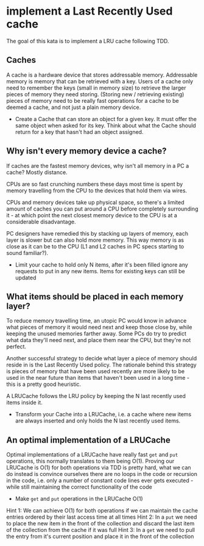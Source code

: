 # implement a Last Recently Used cache

The goal of this kata is to implement a LRU cache following TDD.

## Caches

A cache is a hardware device that stores addressable memory. Addressable memory is memory that can be retrieved with a key.
Users of a cache only need to remember the keys (small in memory size) to retrieve the larger pieces of memory they need storing.
(Storing new / retrieving existing) pieces of memory need to be really fast operations for a cache to be deemed a cache, and not just a plain memory device.

- Create a Cache that can store an object for a given key. It must offer the same object when asked for its key. Think about
what the Cache should return for a key that hasn't had an object assigned.


## Why isn't every memory device a cache?

If caches are the fastest memory devices, why isn't all memory in a PC a cache? Mostly distance.

CPUs are so fast crunching numbers these days most time is spent by memory travelling from the CPU to the devices that hold them via wires.

CPUs and memory devices take up physical space, so there's a limited amount of caches you can put around a CPU before completely surrounding
it - at which point the next closest memory device to the CPU is at a considerable disadvantage.

PC designers have remedied this by stacking up layers of memory, each layer is slower but can also hold more memory. This way memory is
as close as it can be to the CPU (L1 and L2 caches in PC specs starting to sound familiar?).

- Limit your cache to hold only N items, after it's been filled ignore any requests to put in any new items. Items for existing
keys can still be updated


## What items should be placed in each memory layer?

To reduce memory travelling time, an utopic PC would know in advance what pieces of memory it would need next and keep those
close by, while keeping the unused memories farther away. Some PCs do try to predict what data they'll need next, and place them near the CPU, but they're not perfect.

Another successful strategy to decide what layer a piece of memory should reside in is the Last Recently Used policy.
The rationale behind this strategy is pieces of memory that have been used recently are more likely to be used in the near future than
items that haven't been used in a long time - this is a pretty good heuristic.

A LRUCache follows the LRU policy by keeping the N last recently used items inside it.

- Transform your Cache into a LRUCache, i.e. a cache where new items are always inserted and only holds the N last recently
used items.

## An optimal implementation of a LRUCache

Optimal implementations of a LRUCache have really fast `get` and `put` operations, this normally translates to them being O(1).
Proving our LRUCache is O(1) for both operations via TDD is pretty hard, what we can do instead is convince ourselves there are
no loops in the code or recursion in the code, i.e. only a number of constant code lines ever gets executed - while still maintaining
the correct functionality of the code

- Make `get` and `put` operations in the LRUCache O(1)

Hint 1: We can achieve O(1) for both operations if we can maintain the cache entries ordered by their last access time at all times
Hint 2: In a `put` we need to place the new item in the front of the collection and discard the last item of the collection from the cache if it was full
Hint 3: In a `get` we need to pull the entry from it's current position and place it in the front of the collection